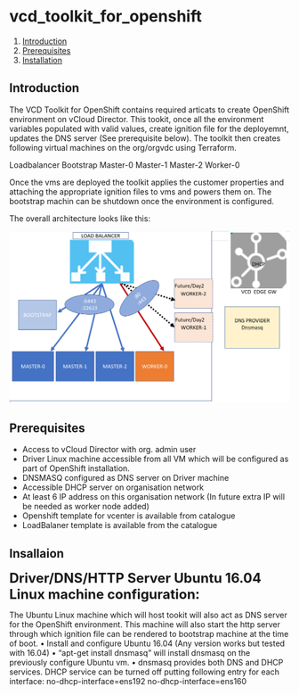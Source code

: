 # vcd_toolkit_for_openshift
1.  [Introduction](#introduction)
2.  [Prerequisites](#Prerequisites)
3.  [Installation](#installation)
## Introduction
The VCD Toolkit for OpenShift contains required articats to create OpenShift environment on vCloud Director. This tookit, once all the environment variables populated with valid values, create ignition file for the deployemnt, updates the DNS server (See prerequisite below). The toolkit then creates following virtual machines on the org/orgvdc using Terraform.

Loadbalancer
Bootstrap 
Master-0 
Master-1
Master-2
Worker-0

Once the vms are deployed the toolkit applies the customer properties and attaching the appropriate ignition files to vms and powers them on. The bootstrap machin can be shutdown once the environment is configured.

The overall architecture looks like this:
<p align="center">
<img alt="st-v2" src="Images/Arch.png"/>
</p>

## Prerequisites
* Access to vCloud Director with org. admin user
* Driver Linux machine accessible from all VM which will be configured as part of OpenShift installation.
* DNSMASQ configured as DNS server on Driver machine
* Accessible DHCP server on organisation network 
* At least 6 IP address on this organisation network (In future extra IP will be needed as worker node added)
* Openshift template for vcenter is available from catalogue
* LoadBalaner template is available from the catalogue

## Insallaion
<b>
  <font size="+2">
Driver/DNS/HTTP Server Ubuntu 16.04 Linux machine configuration:
  </font>
</b>

The Ubuntu Linux machine which will host tookit will also act as DNS server for the OpenShift environment. This machine will also start the http server through which ignition file can be rendered to bootstrap machine at the time of boot.
•	Install and configure Ubuntu 16.04 (Any version works but tested with 16.04)
•	“apt-get install dnsmasq”   will install dnsmasq on the previously configure Ubuntu vm.
•	dnsmasq provides both DNS and DHCP services. DHCP service can be turned off putting following entry for each interface:
no-dhcp-interface=ens192
no-dhcp-interface=ens160



